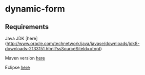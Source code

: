 # dynamic-form



## Requirements 
Java JDK [here] (http://www.oracle.com/technetwork/java/javase/downloads/jdk8-downloads-2133151.html?ssSourceSiteId=otnpt)

Maven version [here](http://maven.apache.org/download.cgi)

Eclipse [here](https://eclipse.org/)


